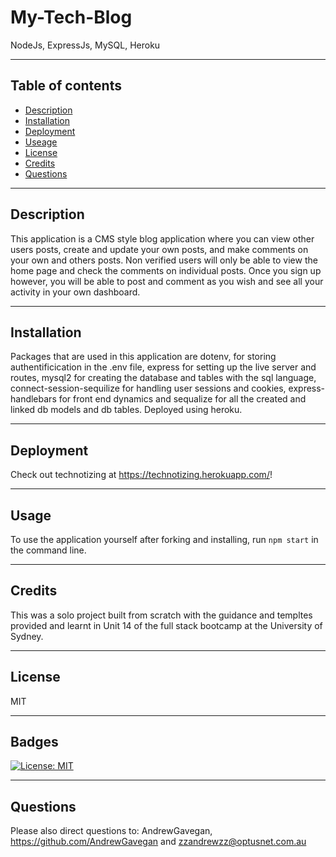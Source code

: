 # My-Tech-Blog
NodeJs, ExpressJs, MySQL, Heroku

---
## Table of contents
* [Description](#Description)
* [Installation](Installation)
* [Deployment](Deployment)
* [Useage](Usage)
* [License](License)
* [Credits](Credits)
* [Questions](Questions)
---
## Description
This application is a CMS style blog application where you can view other users posts, create and update your own posts, and make comments on your own and others posts. Non verified users will only be able to view the home page and check the comments on individual posts. Once you sign up however, you will be able to post and comment as you wish and see all your activity in your own dashboard. 

---
## Installation
Packages that are used in this application are dotenv, for storing authentificication in the .env file, express for setting up the live server and routes, mysql2 for creating the database and tables with the sql language, connect-session-sequilize for handling user sessions and cookies, express-handlebars for front end dynamics and sequalize for all the created and linked db models and db tables. Deployed using heroku.

---
## Deployment
Check out technotizing at https://technotizing.herokuapp.com/!

---
## Usage 
To use the application yourself after forking and installing, run `npm start` in the command line.  

---
## Credits 
This was a solo project built from scratch with the guidance and templtes provided and learnt in Unit 14 of the full stack bootcamp at the University of Sydney.

---
## License

MIT 

---
## Badges


[![License: MIT](https://img.shields.io/badge/License-MIT-yellow.svg)](https://opensource.org/licenses/MIT)

---
## Questions

Please also direct questions to: AndrewGavegan, https://github.com/AndrewGavegan and zzandrewzz@optusnet.com.au
